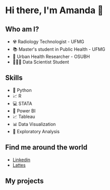 # **Hi there, I'm Amanda** 👋



## Who am I?

* ☢️ Radiology Technologist - UFMG
* 📚 Master's student in Public Health - UFMG
* 🔎 Urban Health Researcher - OSUBH
* 👩🏽‍💻 Data Scientist Student


## Skills

* 🐍 Python
* 📈 R
* 💻 STATA
* 🧮 Power BI
* 📈 Tableau
* 📊 Data Visualization
* 📑 Exploratory Analysis


## Find me around the world

* [Linkedin](https://www.linkedin.com/in/amandasilvamagalhaes/)
* [Lattes](http://lattes.cnpq.br/9708214484612361)


## My projects

